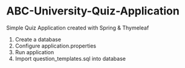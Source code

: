# ABC-University-Quiz-Application
Simple Quiz Application created with Spring &amp; Thymeleaf

1) Create a database
2) Configure application.properties
3) Run application
4) Import question_templates.sql into database
